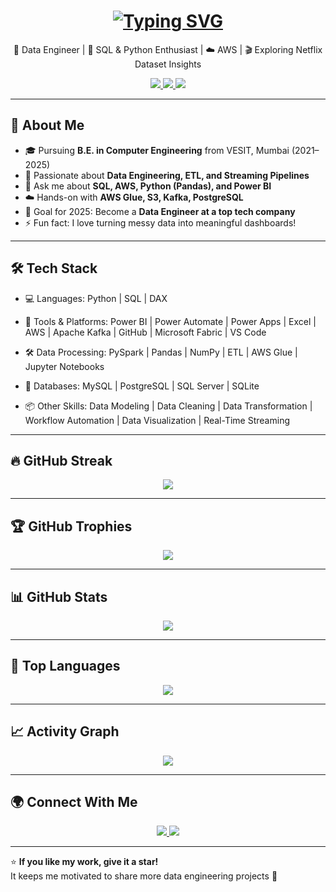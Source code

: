 <!-- 🎬 Animated Intro Section -->
<h1 align="center">
  <a href="https://git.io/typing-svg">
    <img src="https://readme-typing-svg.herokuapp.com?font=Fira+Code&weight=600&size=28&pause=1000&color=00BFFF&center=true&vCenter=true&width=650&lines=Hi+there%2C+I'm+Nupur+Mirani+👋;Data+Engineer+%7C+Python+%26+SQL+Developer;Building+Data+Pipelines+%26+Streaming+Solutions;Lifelong+Learner+%7C+Tech+Explorer+🚀" alt="Typing SVG" />
  </a>
</h1>

<p align="center">
  🌱 Data Engineer | 🧩 SQL & Python Enthusiast | ☁️ AWS | 🎬 Exploring Netflix Dataset Insights
</p>

<p align="center">
  <a href="https://github.com/nupurmirani?tab=followers">
    <img src="https://img.shields.io/github/followers/nupurmirani?label=Followers&style=social" />
  </a>
  <a href="https://github.com/nupurmirani?tab=repositories">
    <img src="https://img.shields.io/badge/Projects-Check%20them%20out-brightgreen" />
  </a>
  <a href="https://www.linkedin.com/in/nupur-mirani-b494b0271/" target="_blank">
    <img src="https://img.shields.io/badge/LinkedIn-Connect-blue?style=social&logo=linkedin" />
  </a>
</p>

---

## 🧠 About Me
- 🎓 Pursuing **B.E. in Computer Engineering** from VESIT, Mumbai (2021–2025)
- 🧩 Passionate about **Data Engineering, ETL, and Streaming Pipelines**
- 💬 Ask me about **SQL, AWS, Python (Pandas), and Power BI**
- ☁️ Hands-on with **AWS Glue, S3, Kafka, PostgreSQL**
- 🎯 Goal for 2025: Become a **Data Engineer at a top tech company**
- ⚡ Fun fact: I love turning messy data into meaningful dashboards!

---

## 🛠️ Tech Stack
- 💻 Languages: Python | SQL | DAX

- 🧰 Tools & Platforms: Power BI | Power Automate | Power Apps | Excel | AWS | Apache Kafka | GitHub | Microsoft Fabric | VS Code

- 🛠️ Data Processing: PySpark | Pandas | NumPy | ETL | AWS Glue | Jupyter Notebooks
- 📂 Databases: MySQL | PostgreSQL | SQL Server | SQLite
- 📦 Other Skills: Data Modeling | Data Cleaning | Data Transformation | Workflow Automation | Data Visualization | Real-Time Streaming
---


## 🔥 GitHub Streak
<p align="center">
  <img src="https://streak-stats.demolab.com?user=nupurmirani&theme=tokyonight&hide_border=true" />
</p>

---

## 🏆 GitHub Trophies
<p align="center">
  <img src="https://github-profile-trophy.vercel.app/?username=nupurmirani&theme=onedark&no-frame=true&row=1&column=6" />
</p>

---

## 📊 GitHub Stats
<p align="center">
  <img src="https://github-readme-stats.vercel.app/api?username=nupurmirani&show_icons=true&theme=tokyonight" />
</p>

---

## 💬 Top Languages
<p align="center">
  <img src="https://github-readme-stats.vercel.app/api/top-langs/?username=nupurmirani&layout=compact&theme=tokyonight" />
</p>

---

## 📈 Activity Graph
<p align="center">
  <img src="https://github-readme-activity-graph.vercel.app/graph?username=nupurmirani&bg_color=1a1b27&color=00BFFF&line=00BFFF&point=FFFFFF&area=true&hide_border=true" />
</p>

---

## 🌍 Connect With Me
<p align="center">
  <a href="https://www.linkedin.com/in/nupur-mirani-b494b0271/" target="_blank">
    <img src="https://img.shields.io/badge/LinkedIn-Nupur%20Mirani-blue?style=for-the-badge&logo=linkedin" />
  </a>
  <a href="mailto:nupur.mirani@gmail.com">
    <img src="https://img.shields.io/badge/Email-nupur.mirani%40gmail.com-red?style=for-the-badge&logo=gmail" />
  </a>
</p>

---

⭐ **If you like my work, give it a star!**  
It keeps me motivated to share more data engineering projects 🚀
